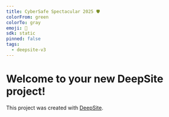 ```yaml
---
title: CyberSafe Spectacular 2025 🛡️
colorFrom: green
colorTo: gray
emoji: 🐳
sdk: static
pinned: false
tags:
  - deepsite-v3
---
```


# Welcome to your new DeepSite project!
This project was created with [DeepSite](https://deepsite.hf.co).
